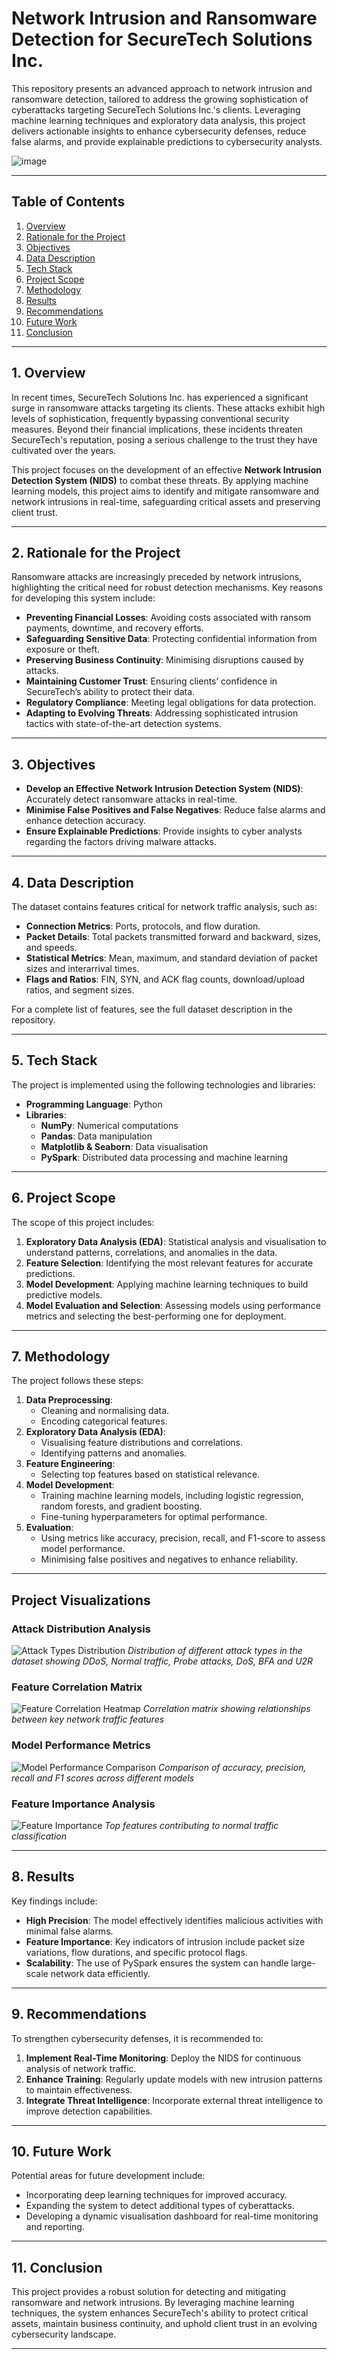 # Network Intrusion and Ransomware Detection for SecureTech Solutions Inc.

This repository presents an advanced approach to network intrusion and ransomware detection, tailored to address the growing sophistication of cyberattacks targeting SecureTech Solutions Inc.'s clients. Leveraging machine learning techniques and exploratory data analysis, this project delivers actionable insights to enhance cybersecurity defenses, reduce false alarms, and provide explainable predictions to cybersecurity analysts.

![image](https://github.com/user-attachments/assets/eaeff26e-860a-4f3f-82b7-c8bd35179fb6)

---

## Table of Contents
1. [Overview](#overview)
2. [Rationale for the Project](#rationale-for-the-project)
3. [Objectives](#objectives)
4. [Data Description](#data-description)
5. [Tech Stack](#tech-stack)
6. [Project Scope](#project-scope)
7. [Methodology](#methodology)
8. [Results](#results)
9. [Recommendations](#recommendations)
10. [Future Work](#future-work)
11. [Conclusion](#conclusion)

---

## 1. Overview
In recent times, SecureTech Solutions Inc. has experienced a significant surge in ransomware attacks targeting its clients. These attacks exhibit high levels of sophistication, frequently bypassing conventional security measures. Beyond their financial implications, these incidents threaten SecureTech's reputation, posing a serious challenge to the trust they have cultivated over the years.

This project focuses on the development of an effective **Network Intrusion Detection System (NIDS)** to combat these threats. By applying machine learning models, this project aims to identify and mitigate ransomware and network intrusions in real-time, safeguarding critical assets and preserving client trust.

---

## 2. Rationale for the Project
Ransomware attacks are increasingly preceded by network intrusions, highlighting the critical need for robust detection mechanisms. Key reasons for developing this system include:

- **Preventing Financial Losses**: Avoiding costs associated with ransom payments, downtime, and recovery efforts.
- **Safeguarding Sensitive Data**: Protecting confidential information from exposure or theft.
- **Preserving Business Continuity**: Minimising disruptions caused by attacks.
- **Maintaining Customer Trust**: Ensuring clients’ confidence in SecureTech’s ability to protect their data.
- **Regulatory Compliance**: Meeting legal obligations for data protection.
- **Adapting to Evolving Threats**: Addressing sophisticated intrusion tactics with state-of-the-art detection systems.

---

## 3. Objectives
- **Develop an Effective Network Intrusion Detection System (NIDS)**: Accurately detect ransomware attacks in real-time.
- **Minimise False Positives and False Negatives**: Reduce false alarms and enhance detection accuracy.
- **Ensure Explainable Predictions**: Provide insights to cyber analysts regarding the factors driving malware attacks.

---

## 4. Data Description
The dataset contains features critical for network traffic analysis, such as:
- **Connection Metrics**: Ports, protocols, and flow duration.
- **Packet Details**: Total packets transmitted forward and backward, sizes, and speeds.
- **Statistical Metrics**: Mean, maximum, and standard deviation of packet sizes and interarrival times.
- **Flags and Ratios**: FIN, SYN, and ACK flag counts, download/upload ratios, and segment sizes.

For a complete list of features, see the full dataset description in the repository.

---

## 5. Tech Stack
The project is implemented using the following technologies and libraries:
- **Programming Language**: Python
- **Libraries**:
  - **NumPy**: Numerical computations
  - **Pandas**: Data manipulation
  - **Matplotlib & Seaborn**: Data visualisation
  - **PySpark**: Distributed data processing and machine learning

---

## 6. Project Scope
The scope of this project includes:
1. **Exploratory Data Analysis (EDA)**: Statistical analysis and visualisation to understand patterns, correlations, and anomalies in the data.
2. **Feature Selection**: Identifying the most relevant features for accurate predictions.
3. **Model Development**: Applying machine learning techniques to build predictive models.
4. **Model Evaluation and Selection**: Assessing models using performance metrics and selecting the best-performing one for deployment.

---

## 7. Methodology
The project follows these steps:
1. **Data Preprocessing**:
   - Cleaning and normalising data.
   - Encoding categorical features.
2. **Exploratory Data Analysis (EDA)**:
   - Visualising feature distributions and correlations.
   - Identifying patterns and anomalies.
3. **Feature Engineering**:
   - Selecting top features based on statistical relevance.
4. **Model Development**:
   - Training machine learning models, including logistic regression, random forests, and gradient boosting.
   - Fine-tuning hyperparameters for optimal performance.
5. **Evaluation**:
   - Using metrics like accuracy, precision, recall, and F1-score to assess model performance.
   - Minimising false positives and negatives to enhance reliability.

---
## Project Visualizations

### Attack Distribution Analysis
![Attack Types Distribution](./1.png)
*Distribution of different attack types in the dataset showing DDoS, Normal traffic, Probe attacks, DoS, BFA and U2R*

### Feature Correlation Matrix
![Feature Correlation Heatmap](./2.png)
*Correlation matrix showing relationships between key network traffic features*

### Model Performance Metrics
![Model Performance Comparison](./3.png)
*Comparison of accuracy, precision, recall and F1 scores across different models*

### Feature Importance Analysis
![Feature Importance](./4.png)
*Top features contributing to normal traffic classification*

---
## 8. Results
Key findings include:
- **High Precision**: The model effectively identifies malicious activities with minimal false alarms.
- **Feature Importance**: Key indicators of intrusion include packet size variations, flow durations, and specific protocol flags.
- **Scalability**: The use of PySpark ensures the system can handle large-scale network data efficiently.

---

## 9. Recommendations
To strengthen cybersecurity defenses, it is recommended to:
1. **Implement Real-Time Monitoring**: Deploy the NIDS for continuous analysis of network traffic.
2. **Enhance Training**: Regularly update models with new intrusion patterns to maintain effectiveness.
3. **Integrate Threat Intelligence**: Incorporate external threat intelligence to improve detection capabilities.

---

## 10. Future Work
Potential areas for future development include:
- Incorporating deep learning techniques for improved accuracy.
- Expanding the system to detect additional types of cyberattacks.
- Developing a dynamic visualisation dashboard for real-time monitoring and reporting.

---

## 11. Conclusion
This project provides a robust solution for detecting and mitigating ransomware and network intrusions. By leveraging machine learning techniques, the system enhances SecureTech's ability to protect critical assets, maintain business continuity, and uphold client trust in an evolving cybersecurity landscape.

---
